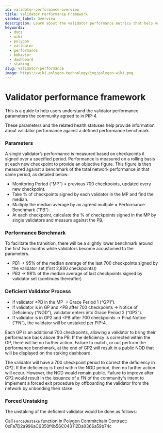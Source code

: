 ```yaml
---
id: validator-performance-overview
title: Validator Performance Framework
sidebar_label: Overview
description: Learn about the validator performance metrics that help validators self-regulate.
keywords:
  - docs
  - wiki
  - polygon
  - validator
  - performance
  - behavior
  - dashboard
  - staking
slug: validator-performance
image: https://wiki.polygon.technology/img/polygon-wiki.png
---
```


# Validator performance framework

This is a guide to help users understand the validator performance parameters the community agreed to in PIP-4.

These parameters and the related health statuses help provide information about validator performance against a defined performance benchmark. 


### Parameters

A single validator’s performance is measured based on checkpoints it signed over a specified period. Performance is measured on a rolling basis at each new checkpoint to provide an objective figure. This figure is then measured against a benchmark of the total network performance in that same period, as detailed below:

* Monitoring Period (“MP") = previous 700 checkpoints, updated every new checkpoint.
* Take % of checkpoints signed by each validator in the MP and find the median.
* Multiply the median average by an agreed multiple = Performance Benchmark (“PB”).
* At each checkpoint, calculate the % of checkpoints signed in the MP by single validators and measure against the PB.

### Performance Benchmark

To facilitate the transition, there will be a slightly lower benchmark around the first two months while validators become accustomed to the parameters.

* PB1 → 95% of the median average of the last 700 checkpoints signed by the validator set (first 2,800 checkpoints))
* PB2 → 98% of the median average of last checkpoints signed by validator set (continues thereafter)
 
### Deficient Validator Process

* If validator <PB in the MP → Grace Period 1 (“GP1”).
* If validator is in GP and <PB after 700 checkpoints → Notice of Deficiency (“NOD”), validator enters into Grace Period 2 (“GP2”).
* If validator is in GP2 and <PB after 700 checkpoints → Final Notice (“FN”), the validator will be unstaked per PIP-4.

Each GP is an additional 700 checkpoints, allowing a validator to bring their performance back above the PB. If the deficiency is corrected within the GP, there will be no further action. Failure to match, or out perform the performance benchmark, at the end of GP2 will result in a public NOD that will be displayed on the staking dashboard.

The validator will have a 700 checkpoint period to correct the deficiency in GP2. If the deficiency is fixed within the NOD period, then no further action will occur. However, the NOD would remain public. Failure to improve after GP2 would result in the issuance of a FN of the community's intent to implement a forced exit procedure by offboarding the validator from the network by unbonding their stake.

### Forced Unstaking

The unstaking of the deficient validator would be done as follows:

Call `ForceUnstake` function in Polygon Commitchain Contract: 0xFa7D2a996aC6350f4b56C043112Da0366a59b74c
